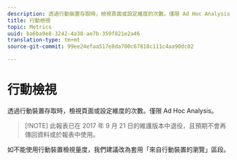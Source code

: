 ```yaml
---
description: 透過行動裝置存取時，檢視頁面或設定維度的次數。僅限 Ad Hoc Analysis。
title: 行動檢視
topic: Metrics
uuid: ba6ba9e8-3242-4a38-ae7b-359f821e2a46
translation-type: tm+mt
source-git-commit: 99ee24efaa517e8da700c67818c111c4aa90dc02

---
```



# 行動檢視

透過行動裝置存取時，檢視頁面或設定維度的次數。僅限 Ad Hoc Analysis。

> [!NOTE] 此報表已在 2017 年 9 月 21 日的維護版本中退役，且預期不會再傳回資料或於報表中使用。

如不能使用行動裝置檢視量度，我們建議改為套用「來自行動裝置的瀏覽」區段。
